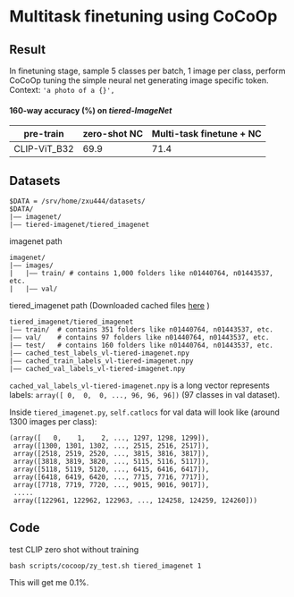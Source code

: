 # Multitask finetuning using CoCoOp

## Result
In finetuning stage, sample 5 classes per batch, 1 image per class, perform CoCoOp tuning the simple neural net generating image specific token.
Context: `'a photo of a {}',`

#### 160-way accuracy (%) on *tiered-ImageNet*
| pre-train  | zero-shot NC     | Multi-task finetune + NC |
|------------|------------------|--------------------------|
|CLIP-ViT_B32| 69.9   |  71.4           | 

## Datasets
```
$DATA = /srv/home/zxu444/datasets/
$DATA/
|–– imagenet/
|–– tiered-imagenet/tiered_imagenet
```
imagenet path
```
imagenet/
|–– images/
|   |–– train/ # contains 1,000 folders like n01440764, n01443537, etc.
|   |–– val/
```
tiered_imagenet path (Downloaded cached files [here](https://drive.google.com/file/d/1PSpCTF6U6bzOqWp0jF4XhhhybIpc3di8/view?usp=sharing)
)
```
tiered_imagenet/tiered_imagenet
|–– train/  # contains 351 folders like n01440764, n01443537, etc.
|–– val/    # contains 97 folders like n01440764, n01443537, etc.
|–– test/   # contains 160 folders like n01440764, n01443537, etc.
|–– cached_test_labels_vl-tiered-imagenet.npy
|–– cached_train_labels_vl-tiered-imagenet.npy
|–– cached_val_labels_vl-tiered-imagenet.npy
```
`cached_val_labels_vl-tiered-imagenet.npy` is a long vector represents labels: `array([ 0,  0,  0, ..., 96, 96, 96])` (97 classes in val dataset). 

Inside `tiered_imagenet.py`, `self.catlocs` for val data will look like (around 1300 images per class):
```
(array([   0,    1,    2, ..., 1297, 1298, 1299]),
 array([1300, 1301, 1302, ..., 2515, 2516, 2517]),
 array([2518, 2519, 2520, ..., 3815, 3816, 3817]),
 array([3818, 3819, 3820, ..., 5115, 5116, 5117]),
 array([5118, 5119, 5120, ..., 6415, 6416, 6417]),
 array([6418, 6419, 6420, ..., 7715, 7716, 7717]),
 array([7718, 7719, 7720, ..., 9015, 9016, 9017]),
 .....
 array([122961, 122962, 122963, ..., 124258, 124259, 124260]))
```


## Code
test CLIP zero shot without training
```
bash scripts/cocoop/zy_test.sh tiered_imagenet 1
```
This will get me 0.1%.
